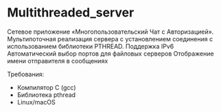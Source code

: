 # Multithreaded_server
Сетевое приложение «Многопользовательский Чат с Авторизацией». Мультипоточная реализация сервера с установлением соединения с использованием библиотеки PTHREAD.
Поддержка IPv6
Автоматический выбор портов для файловых серверов
Отображение имени отправителя в сообщениях

Требования:
- Компилятор C (gcc)
- Библиотека pthread
- Linux/macOS 
